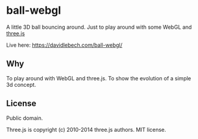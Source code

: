 ball-webgl
==========
A little 3D ball bouncing around. Just to play around with some WebGL and
[three.js](https://github.com/mrdoob/three.js/)

Live here:
https://davidlebech.com/ball-webgl/

Why
---
To play around with WebGL and three.js. To show the evolution of a simple 3d
concept.

License
-------
Public domain.

Three.js is copyright (c) 2010-2014 three.js authors. MIT license.
